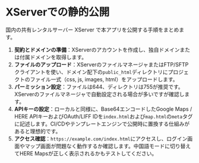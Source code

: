 # XServerでの静的公開

国内の共有レンタルサーバー XServer で本アプリを公開する手順をまとめます。

1. **契約とドメインの準備**：XServerのアカウントを作成し、独自ドメインまたは付属ドメインを取得します。
2. **ファイルのアップロード**：XServerのファイルマネージャまたはFTP/SFTPクライアントを使い、ドメイン配下の`public_html`ディレクトリにプロジェクトのファイル一式（css, js, images, html）をアップロードします。
3. **パーミッション設定**：ファイルは644、ディレクトリは755が推奨です。XServerのファイルマネージャで自動設定される場合が多いですが確認します。
4. **APIキーの設定**：ローカルと同様に、Base64エンコードしたGoogle Maps / HERE APIキーおよびOAuth/LIFF IDを`index.html`および`map.html`の`meta`タグに記述します。CI/CDやテンプレートエンジンで公開時に置換する仕組みがあると理想的です。
5. **アクセス確認**：`https://example.com/index.html`にアクセスし、ログイン画面やマップ画面が問題なく動作するか確認します。中国語モードに切り替えてHERE Mapsが正しく表示されるかもテストしてください。

